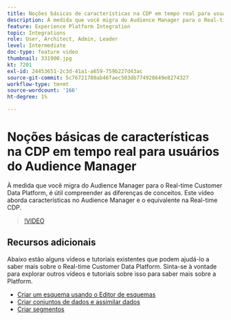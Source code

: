```yaml
---
title: Noções básicas de características na CDP em tempo real para usuários do Audience Manager
description: À medida que você migra do Audience Manager para o Real-time Customer Data Platform, é útil compreender as diferenças de conceitos. Este vídeo aborda características no Audience Manager e o equivalente na Real-time CDP.
feature: Experience Platform Integration
topic: Integrations
role: User, Architect, Admin, Leader
level: Intermediate
doc-type: feature video
thumbnail: 331900.jpg
kt: 7201
exl-id: 24453651-2c3d-41a1-a659-759b227d43ac
source-git-commit: 5c76721780ab46faec503db774928649e8274327
workflow-type: tm+mt
source-wordcount: '166'
ht-degree: 1%

---
```


# Noções básicas de características na CDP em tempo real para usuários do Audience Manager

À medida que você migra do Audience Manager para o Real-time Customer Data Platform, é útil compreender as diferenças de conceitos. Este vídeo aborda características no Audience Manager e o equivalente na Real-time CDP.

>[!VIDEO](https://video.tv.adobe.com/v/331900/?quality=12&learn=on)

## Recursos adicionais

Abaixo estão alguns vídeos e tutoriais existentes que podem ajudá-lo a saber mais sobre o Real-time Customer Data Platform. Sinta-se à vontade para explorar outros vídeos e tutoriais sobre isso para saber mais sobre a Platform.

* [Criar um esquema usando o Editor de esquemas](https://experienceleague.adobe.com/docs/experience-platform/xdm/tutorials/create-schema-ui.html?lang=en#getting-started)
* [Criar conjuntos de dados e assimilar dados](https://experienceleague.adobe.com/docs/platform-learn/tutorials/data-ingestion/create-datasets-and-ingest-data.html?lang=en#data-ingestion)
* [Criar segmentos](https://experienceleague.adobe.com/docs/platform-learn/tutorials/segments/create-segments.html?lang=en#segments)
